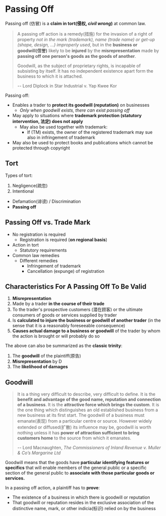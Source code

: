 <!--
Topics in this course:

1. Passing off
2. Copyright
3. Trademark
4. Registered Design
5. Patent (lucrative!)
-->

# Passing Off

Passing off (仿冒) is a **claim in tort(侵权, _civil wrong_)** at common law.

> A passing off action is a remedy(措施) for the invasion of a right of property _not in the mark (trademark), name (trade name) or get-up (shape, design, ...) improperly used_, but in the **business or goodwill(信誉)** likely to be **injured** by the **misrepresentation** made by **passing off one person's goods as the goods of another**.
>
> Goodwill, as the subject of proprietary rights, is incapable of subsisting by itself. It has no independent existence apart form the business to which it is attached.
>
> -- Lord Diplock in Star Industrial v. Yap Kwee Kor

Passing off:

- Enables a trader to **protect its goodwill (reputation)** on businesses
  - _Only when goodwill exists, there can exist passing off_
- May apply to situations where **trademark protection (statutory intervention, 法定) does not apply**
  - May also be used together with trademark:
    - If (TM) exists, the owner of the registered trademark may sue also in infringement of trademark
- May also be used to protect books and publications which cannot be protected through copyright

## Tort

Types of tort:

1. Negligence(疏忽)
2. Intentional
  - Defamation(诽谤) / Discrimination
  - **Passing off**

## Passing Off vs. Trade Mark

- No registration is required
  - Registration is required (**on regional basis**)
- Action in tort
  - Statutory requirements
- Common law remedies
  - Different remedies
    - Infringement of trademark
    - Cancellation (expunge) of registration

## Characteristics For A Passing Off To Be Valid

1. **Misrepresentation**
2. Made by a trader **in the course of their trade**
3. To the trader's prospective customers (潜在顾客) or the ultimate consumers of goods or services supplied by trader
4. Is **calculated to injure the business or goodwill of another trader** (in the sense that it is a reasonably foreseeable consequence)
5. **Causes actual damage to a business or goodwill** of the trader by whom the action is brought or will probably do so

The above can also be summarized as the **classic trinity**:

1. The **goodwill** of the plaintiff(原告)
2. **Misrepresentation** by D
3. The **likelihood of damages**

## Goodwill

> It is a thing very difficult to describe, very difficult to define. It is the **benefit and advantage of the good name, reputation and connection of a business**. It is the **attractive force which brings the custom**. It is the one thing which distinguishes an old established business from a new business at its first start. The goodwill of a business must emanate(表现) from a particular centre or source. However widely extended or diffused(扩散) its influence may be, goodwill is worth nothing unless it has **power of attraction sufficient to bring customers home** to the source from which it emanates.
>
> -- Lord Macnaughten, _The Commissioners of Inland Revenue v. Muller & Co’s Margarine Ltd_

Goodwill means that the goods have **particular identifying features or specifics** that will enable members of the general public or a specific section of the general public to **associate with those particular goods or services.**

In a passing off action, a plaintiff has to **prove**:

- The existence of a business in which there is goodwill or reputation
- That goodwill or reputation resides in the exclusive association of the distinctive name, mark, or other indicia(标识) relied on by the business

